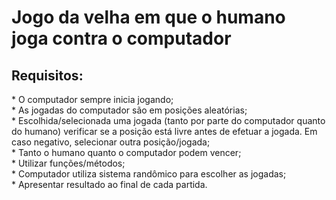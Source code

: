 # Jogo da velha em que o humano joga contra o computador

<h2>Requisitos:</h2>
* O computador sempre inicia jogando; <br>
* As jogadas do computador são em posições aleatórias; <br>
* Escolhida/selecionada uma jogada (tanto por parte do computador quanto do humano) verificar se a posição está livre antes de efetuar a jogada. Em caso negativo, selecionar outra posição/jogada; <br>
* Tanto o humano quanto o computador podem vencer; <br>
* Utilizar funções/métodos; <br>
* Computador utiliza sistema randômico para escolher as jogadas; <br>
* Apresentar resultado ao final de cada partida. 
